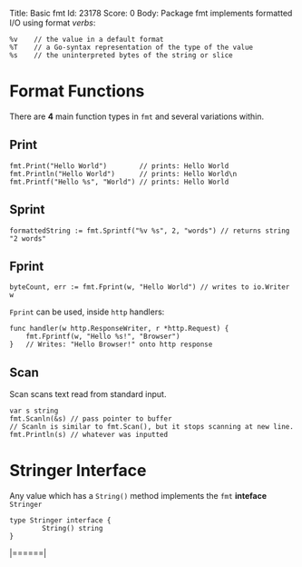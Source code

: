 Title: Basic fmt
Id: 23178
Score: 0
Body:
Package fmt implements formatted I/O using format *verbs*:

    %v    // the value in a default format
    %T    // a Go-syntax representation of the type of the value
    %s    // the uninterpreted bytes of the string or slice

# Format Functions 

There are **4** main function types in `fmt` and several variations within.

## Print

    fmt.Print("Hello World")        // prints: Hello World
    fmt.Println("Hello World")      // prints: Hello World\n
    fmt.Printf("Hello %s", "World") // prints: Hello World

## Sprint

    formattedString := fmt.Sprintf("%v %s", 2, "words") // returns string "2 words"

## Fprint

    byteCount, err := fmt.Fprint(w, "Hello World") // writes to io.Writer w
   
`Fprint` can be used, inside `http` handlers:

    func handler(w http.ResponseWriter, r *http.Request) {
        fmt.Fprintf(w, "Hello %s!", "Browser")
    }   // Writes: "Hello Browser!" onto http response

## Scan

Scan scans text read from standard input.

    var s string
    fmt.Scanln(&s) // pass pointer to buffer
    // Scanln is similar to fmt.Scan(), but it stops scanning at new line.
    fmt.Println(s) // whatever was inputted

# Stringer Interface

Any value which has a `String()` method implements the `fmt` **inteface** `Stringer`

    type Stringer interface {
            String() string
    }
|======|
